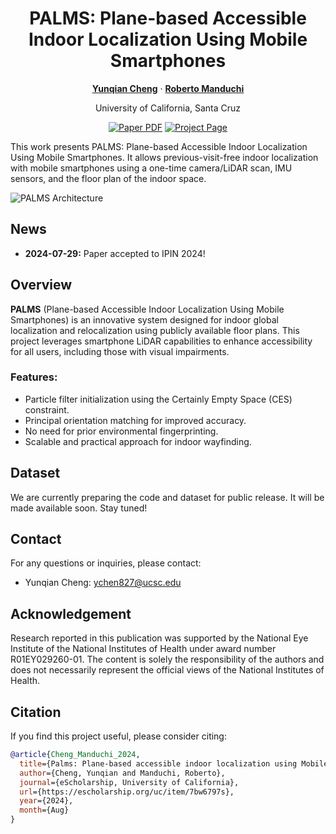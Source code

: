<div align="center">
<h1>PALMS: Plane-based Accessible Indoor Localization Using Mobile Smartphones</h1>

[**Yunqian Cheng**](http://yunqiancheng.cloud/) · [**Roberto Manduchi**](https://users.soe.ucsc.edu/~manduchi/)

University of California, Santa Cruz
<br>

<a href="https://escholarship.org/uc/item/7bw6797s"><img src='https://img.shields.io/badge/Paper-PALMS-red' alt='Paper PDF'></a>
<a href='https://github.com/Head-inthe-Cloud/PALMS-Plane-based-Accessible-Indoor-Localization-for-Mobile-Smartphones'><img src='https://img.shields.io/badge/Project_Page-PALMS-green' alt='Project Page'></a>
<!-- <a href=''><img src='https://img.shields.io/badge/%F0%9F%A4%97%20Hugging%20Face-Demo-blue'></a> -->
<!-- <a href=''><img src='https://img.shields.io/badge/Datset-PALMS-yellow' alt='Dataset'></a> -->
</div>


This work presents PALMS: Plane-based Accessible Indoor Localization Using Mobile Smartphones. It allows previous-visit-free indoor localization with mobile smartphones using a one-time camera/LiDAR scan, IMU sensors, and the floor plan of the indoor space.

![PALMS Architecture](./images/IPIN%202024%20Visualizations.svg)

## News
<!-- - **2024-07-29:** Paper, project page, code, models, demo, and benchmark are all released. -->
- **2024-07-29:** Paper accepted to IPIN 2024!


## Overview

**PALMS** (Plane-based Accessible Indoor Localization Using Mobile Smartphones) is an innovative system designed for indoor global localization and relocalization using publicly available floor plans. This project leverages smartphone LiDAR capabilities to enhance accessibility for all users, including those with visual impairments.

### Features:
- Particle filter initialization using the Certainly Empty Space (CES) constraint.
- Principal orientation matching for improved accuracy.
- No need for prior environmental fingerprinting.
- Scalable and practical approach for indoor wayfinding.

## Dataset
We are currently preparing the code and dataset for public release. It will be made available soon. Stay tuned!

## Contact

For any questions or inquiries, please contact:

- Yunqian Cheng: [ychen827@ucsc.edu](mailto:ychen827@ucsc.edu)


## Acknowledgement
Research reported in this publication was supported by the National Eye Institute of the National Institutes of Health under award number R01EY029260-01. The content is solely the responsibility of the authors and does not necessarily represent the official views of the National Institutes of Health.


<!-- ## LICENSE -->

## Citation

If you find this project useful, please consider citing:

```bibtex
@article{Cheng_Manduchi_2024,
  title={Palms: Plane-based accessible indoor localization using Mobile smartphones},
  author={Cheng, Yunqian and Manduchi, Roberto},
  journal={eScholarship, University of California},
  url={https://escholarship.org/uc/item/7bw6797s},
  year={2024},
  month={Aug}
}
```

